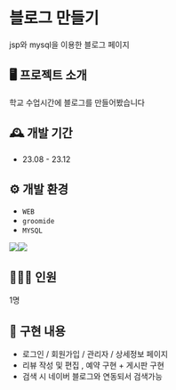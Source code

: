 # 블로그 만들기
jsp와 mysql을 이용한 블로그 페이지


## 🖥️ 프로젝트 소개
학교 수업시간에 블로그를 만들어봤습니다
<br>

## 🕰️ 개발 기간
* 23.08 - 23.12


## ⚙️ 개발 환경
- `WEB`
- `groomide`
- `MYSQL`
<div class= "contanier" style="display:flex; flex-direction:row;">
    <img src="https://img.shields.io/badge/JSP-007396?style=for-the-badge&logo=Java&logoColor=white"> 
    <img src="https://img.shields.io/badge/MySQL-4479A1?style=for-the-badge&logo=MySQL&logoColor=white"> 
    

</div>


## 🧑‍🤝‍🧑 인원
1명

## 📌 구현 내용
- 로그인 / 회원가입 / 관리자 / 상세정보 페이지
- 리뷰 작성 및 편집 , 예약 구현 + 게시판 구현
- 검색 시 네이버 블로그와 연동되서 검색가능


